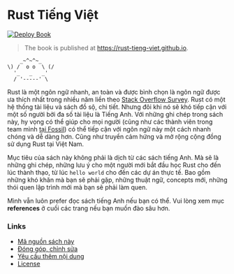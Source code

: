 # Rust Tiếng Việt

[![Deploy Book](https://github.com/rust-tieng-viet/rust-tieng-viet.github.io/actions/workflows/deploy.yml/badge.svg)](https://github.com/rust-tieng-viet/rust-tieng-viet.github.io/actions/workflows/deploy.yml)

> The book is published at <https://rust-tieng-viet.github.io>.

```
    _~^~^~_
\) /  o o  \ (/
  '_   _   _'
  / '-----' \
```

Rust là một ngôn ngữ nhanh, an toàn và được bình chọn là 
ngôn ngữ được ưa thích nhất trong nhiều năm liền theo [Stack Overflow Survey].
Rust có một hệ thống tài liệu và sách đồ sộ, chi tiết.
Nhưng đôi khi nó sẽ khó tiếp cận với một số người bởi đa số tài liệu là Tiếng Anh.
Với những ghi chép trong sách này, hy vọng có thể giúp cho mọi người
(cũng như các thành viên trong team mình [tại Fossil]) có thể tiếp cận với
ngôn ngữ này một cách nhanh chóng và dễ dàng hơn.
Cũng như truyền cảm hứng và mở rộng cộng đồng sử dụng Rust tại Việt Nam.

Mục tiêu của sách này không phải là dịch từ các sách tiếng Anh.
Mà sẽ là những ghi chép, những lưu ý cho một người mới bắt đầu học Rust
cho đến lúc thành thạo, từ lúc `hello world` cho đến các dự án thực tế.
Bao gồm những khó khăn mà bạn sẽ phải gặp, những thuật ngữ, concepts mới, 
những thói quen lập trình mới mà bạn sẽ phải làm quen.

Mình vẫn luôn prefer đọc sách tiếng Anh nếu bạn có thể. 
Vui lòng xem mục **references** ở cuối các trang nếu bạn muốn đào sâu hơn.

### Links

- [Mã nguồn sách này](https://github.com/rust-tieng-viet/rust-tieng-viet.github.io)
- [Đóng góp, chỉnh sửa](https://github.com/rust-tieng-viet/rust-tieng-viet.github.io#contribution)
- [Yêu cầu thêm nội dung](https://github.com/rust-tieng-viet/rust-tieng-viet.github.io/issues/new?assignees=duyet%2Cduyetbot&labels=request%2Ccontent&template=request_content.yml&title=%5BY%C3%AAu+c%E1%BA%A7u+n%E1%BB%99i+dung%5D)
- [License](https://github.com/rust-tieng-viet/rust-tieng-viet.github.io/blob/main/LICENCE)

[Stack Overflow Survey]: https://survey.stackoverflow.co/2022/#section-most-loved-dreaded-and-wanted-programming-scripting-and-markup-languages.
[tại Fossil]: https://blog.duyet.net/2021/11/rust-data-engineering.html
